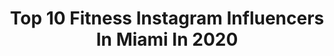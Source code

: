 ---
title: Top 10 Fitness Instagram Influencers In Miami In 2020
description: >-
  Find top fitness Instagram influencers in Miami in 2020. Most popular hashtags: #fitness #quarantine #miamibeach #miami.
platform: Instagram
profiles:
  - username: "michelle_vanessaa_"
    fullname: >-
      Michelle Vanessa
    location: "United States"
    followers: 24712
    engagement: 772
    commentsToLikes: 0.063881
    id: ck6tqe91vqy2q0j71tv5jm53n
    verified: false
    hashtags: "#godblesseveryone, #norona, #fitness, #miami"
  - username: "radoncgirl"
    fullname: >-
      Renae VW, MD, MBA
    location: "United States"
    followers: 13769
    engagement: 531
    commentsToLikes: 0.060126
    id: ck0u7u4lw5mhr0i197rpjkf4j
    verified: false
    hashtags: "#gemini, #doctorbyday, #gains, #miracleberry"
  - username: "irynamiami"
    fullname: >-
      Iryna  🇺🇦🇷🇺🇺🇸
    location: "United States"
    followers: 118985
    engagement: 94
    commentsToLikes: 0.033686
    id: ck6tjewte2kz80j711o15tlum
    verified: false
    hashtags: "#pink, #mood, #peach, #artisticnude"
  - username: "jooseelee"
    fullname: >-
      Josee Estrada
    location: "United States"
    followers: 13402
    engagement: 999
    commentsToLikes: 0.025038
    id: ck55ko9u9zr1l0i11b72etn3y
    verified: false
    hashtags: "#body, #male, #stayhome, #fitnessmotivation"
  - username: "aparina_eliza"
    fullname: >-
      Elizaveta Aparina
    location: "United States"
    followers: 3119
    engagement: 1140
    commentsToLikes: 0.038706
    id: ck0u7uvgk5pl00i19uzpfiqku
    verified: false
    hashtags: "#jetskimiami, #forever21, #fitnessmiami, #sunsetmiami"
  - username: "forte.fitography"
    fullname: >-
      Terrance Forté
    location: "United States"
    followers: 3740
    engagement: 612
    commentsToLikes: 0.098176
    id: ck5hpq272rs6u0i118erkcn0e
    verified: false
    hashtags: "#sony50mmf18, #georgetowndc, #sonyalphagang, #miami"
  - username: "rach.morales"
    fullname: >-
      Rachel Morales
    location: "United States"
    followers: 3445
    engagement: 1333
    commentsToLikes: 0.099265
    id: ck8syv6glm4wa0j78qoknjbpq
    verified: false
    hashtags: "#workout, #itscoronatime, #grinddontstop, #bodyweight"
  - username: "laplacitamiami"
    fullname: >-
      La Placita Miami 🇵🇷
    location: "United States"
    followers: 39671
    engagement: 63
    commentsToLikes: 0.034471
    id: ck5hgvk7q4zwk0i11rxlkdzfn
    verified: false
    hashtags: "#quericamargarita, #powerhour, #sanse2020, #solidaridad"
  - username: "le.trainer"
    fullname: >-
      Personal Trainer/ Coach
    location: "United States"
    followers: 16308
    engagement: 502
    commentsToLikes: 0.062200
    id: ck8t7tksghy4j0j78feuo4ms6
    verified: false
    hashtags: "#healthy, #challenges, #barbershop, #modelfitness"
  - username: "alyssasmith412"
    fullname: >-
      Alyssa Smith | 📍Miami
    location: "United States"
    followers: 14149
    engagement: 435
    commentsToLikes: 0.014263
    id: ck5hejnd3t97n0i110mbxedka
    verified: false
    hashtags: "#sundaymornings, #quarantine, #saltyathome, #slashertop"
---